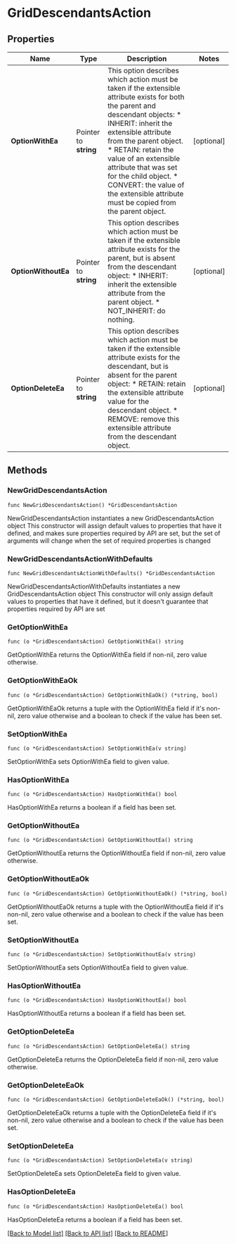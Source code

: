 # GridDescendantsAction

## Properties

Name | Type | Description | Notes
------------ | ------------- | ------------- | -------------
**OptionWithEa** | Pointer to **string** | This option describes which action must be taken if the extensible attribute exists for both the parent and descendant objects: * INHERIT: inherit the extensible attribute from the parent object. * RETAIN: retain the value of an extensible attribute that was set for the child object. * CONVERT: the value of the extensible attribute must be copied from the parent object. | [optional] 
**OptionWithoutEa** | Pointer to **string** | This option describes which action must be taken if the extensible attribute exists for the parent, but is absent from the descendant object: * INHERIT: inherit the extensible attribute from the parent object. * NOT_INHERIT: do nothing. | [optional] 
**OptionDeleteEa** | Pointer to **string** | This option describes which action must be taken if the extensible attribute exists for the descendant, but is absent for the parent object: * RETAIN: retain the extensible attribute value for the descendant object. * REMOVE: remove this extensible attribute from the descendant object. | [optional] 

## Methods

### NewGridDescendantsAction

`func NewGridDescendantsAction() *GridDescendantsAction`

NewGridDescendantsAction instantiates a new GridDescendantsAction object
This constructor will assign default values to properties that have it defined,
and makes sure properties required by API are set, but the set of arguments
will change when the set of required properties is changed

### NewGridDescendantsActionWithDefaults

`func NewGridDescendantsActionWithDefaults() *GridDescendantsAction`

NewGridDescendantsActionWithDefaults instantiates a new GridDescendantsAction object
This constructor will only assign default values to properties that have it defined,
but it doesn't guarantee that properties required by API are set

### GetOptionWithEa

`func (o *GridDescendantsAction) GetOptionWithEa() string`

GetOptionWithEa returns the OptionWithEa field if non-nil, zero value otherwise.

### GetOptionWithEaOk

`func (o *GridDescendantsAction) GetOptionWithEaOk() (*string, bool)`

GetOptionWithEaOk returns a tuple with the OptionWithEa field if it's non-nil, zero value otherwise
and a boolean to check if the value has been set.

### SetOptionWithEa

`func (o *GridDescendantsAction) SetOptionWithEa(v string)`

SetOptionWithEa sets OptionWithEa field to given value.

### HasOptionWithEa

`func (o *GridDescendantsAction) HasOptionWithEa() bool`

HasOptionWithEa returns a boolean if a field has been set.

### GetOptionWithoutEa

`func (o *GridDescendantsAction) GetOptionWithoutEa() string`

GetOptionWithoutEa returns the OptionWithoutEa field if non-nil, zero value otherwise.

### GetOptionWithoutEaOk

`func (o *GridDescendantsAction) GetOptionWithoutEaOk() (*string, bool)`

GetOptionWithoutEaOk returns a tuple with the OptionWithoutEa field if it's non-nil, zero value otherwise
and a boolean to check if the value has been set.

### SetOptionWithoutEa

`func (o *GridDescendantsAction) SetOptionWithoutEa(v string)`

SetOptionWithoutEa sets OptionWithoutEa field to given value.

### HasOptionWithoutEa

`func (o *GridDescendantsAction) HasOptionWithoutEa() bool`

HasOptionWithoutEa returns a boolean if a field has been set.

### GetOptionDeleteEa

`func (o *GridDescendantsAction) GetOptionDeleteEa() string`

GetOptionDeleteEa returns the OptionDeleteEa field if non-nil, zero value otherwise.

### GetOptionDeleteEaOk

`func (o *GridDescendantsAction) GetOptionDeleteEaOk() (*string, bool)`

GetOptionDeleteEaOk returns a tuple with the OptionDeleteEa field if it's non-nil, zero value otherwise
and a boolean to check if the value has been set.

### SetOptionDeleteEa

`func (o *GridDescendantsAction) SetOptionDeleteEa(v string)`

SetOptionDeleteEa sets OptionDeleteEa field to given value.

### HasOptionDeleteEa

`func (o *GridDescendantsAction) HasOptionDeleteEa() bool`

HasOptionDeleteEa returns a boolean if a field has been set.


[[Back to Model list]](../README.md#documentation-for-models) [[Back to API list]](../README.md#documentation-for-api-endpoints) [[Back to README]](../README.md)


